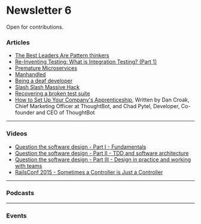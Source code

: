 # Newsletter 6
Open for contributions.
### Articles
* [The Best Leaders Are Pattern thinkers](http://www.game-changer.net/2014/08/27/the-best-leaders-are-pattern-thinkers/)
* [Re-Inventing Testing: What is Integration Testing? (Part 1)](http://www.satisfice.com/blog/archives/1570)
* [Premature Microservices](http://codurance.com/2016/01/15/premature-microservices/)
* [Manhandled](http://blog.cleancoder.com/uncle-bob/2016/01/15/Manhandled.html)
* [Being a deaf developer](http://cruft.io/posts/deep-accessibility/)
* [Slash Slash Massive Hack](http://monospacedmonologues.com/post/137738860257/slash-slash-massive-hack)
* [Recovering a broken test suite](http://techbeatscorner.blogspot.de/2015/09/recovering-broken-test-suite.html)
* [How to Set Up Your Company's Apprenticeship](https://robots.thoughtbot.com/how-to-set-up-your-companys-apprenticeship),
Written by Dan Croak, Chief Marketing Officer at ThoughtBot, and Chad Pytel, Developer, Co-founder and CEO of ThoughtBot
---

### Videos
* [Question the software design - Part I - Fundamentals](https://www.youtube.com/watch?v=BcYd6_fmBik)
* [Question the software design - Part II - TDD and software architecture](https://www.youtube.com/watch?v=2U8o-1TQJ_M)
* [Question the software design - Part III - Design in practice and working with teams](https://www.youtube.com/watch?v=B3eET_mgoKA)
* [RailsConf 2015 - Sometimes a Controller is Just a Controller](https://www.youtube.com/watch?v=MSgR-hJjdTo)

---

### Podcasts

---

### Events
